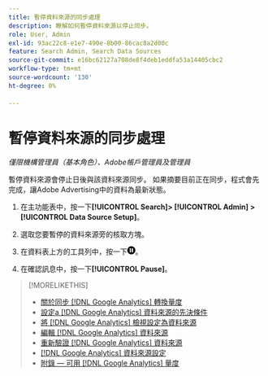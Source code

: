 ```yaml
---
title: 暫停資料來源的同步處理
description: 瞭解如何暫停資料來源以停止同步。
role: User, Admin
exl-id: 93ac22c8-e1e7-490e-8b00-86cac8a2d00c
feature: Search Admin, Search Data Sources
source-git-commit: e16bc62127a708de8f4deb1eddfa53a14405cbc2
workflow-type: tm+mt
source-wordcount: '130'
ht-degree: 0%

---
```


# 暫停資料來源的同步處理

*僅限機構管理員（基本角色）、Adobe帳戶管理員及管理員*

暫停資料來源會停止日後與該資料來源同步。 如果摘要目前正在同步，程式會先完成，讓Adobe Advertising中的資料為最新狀態。

1. 在主功能表中，按一下&#x200B;**[!UICONTROL Search]> [!UICONTROL Admin] >[!UICONTROL Data Source Setup]**。

1. 選取您要暫停的資料來源旁的核取方塊。

1. 在資料表上方的工具列中，按一下![暫停](/help/search-social-commerce/assets/pause.png "暫停")。

1. 在確認訊息中，按一下&#x200B;**[!UICONTROL Pause]**。

>[!MORELIKETHIS]
>
>* [關於同步 [!DNL Google Analytics] 轉換量度](data-source-about.md)
>* [設定a [!DNL Google Analytics] 資料來源的先決條件](data-source-prerequisites.md)
>* [將 [!DNL Google Analytics] 檢視設定為資料來源](data-source-configure.md)
>* [編輯 [!DNL Google Analytics] 資料來源](data-source-edit.md)
>* [重新驗證 [!DNL Google Analytics] 資料來源](data-source-reauthenticate.md)
>* [[!DNL Google Analytics] 資料來源設定](data-source-settings.md)
>* [附錄 — 可用 [!DNL Google Analytics] 量度](data-source-ga-metrics.md)

